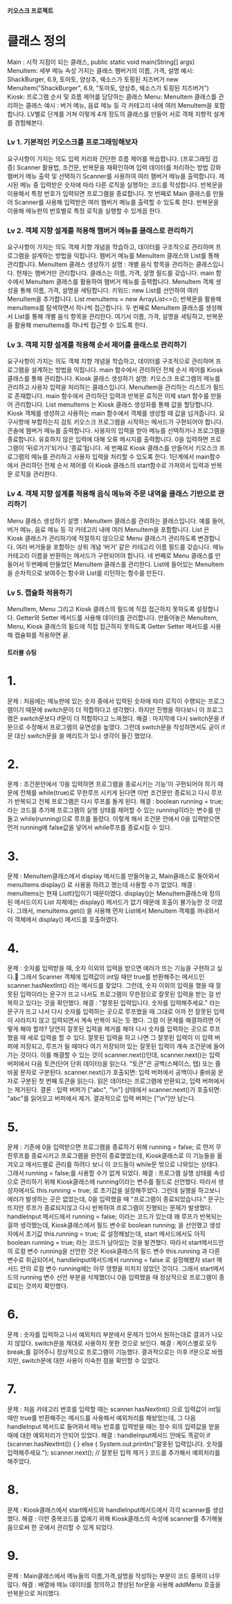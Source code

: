#### 키오스크 프로젝트
# 클래스 정의
Main : 시작 지점이 되는 클래스, public static void main(String[] args)
MenuItem: 세부 메뉴 속성 가지는 클래스
햄버거의 이름, 가격, 설명
예시: ShackBurger, 6.9, 토마토, 양상추, 쉑소스가 토핑된 치즈버거
new MenuItem("ShackBurger", 6.9, "토마토, 양상추, 쉑소스가 토핑된 치즈버거")
Kiosk: 프로그램 순서 및 흐름 제어를 담당하는 클래스
Menu: MenuItem 클래스를 관리하는 클래스
예시 : 버거 메뉴, 음료 메뉴 등 각 카테고리 내에 여러 MenuItem을 포함합니다.
LV별로 단계를 거쳐 이렇게 4개 정도의 클래스를 만들어 서로 객체 지향적 설계를 경험해본다.

### Lv 1. 기본적인 키오스크를 프로그래밍해보자
 요구사항이 가지는 의도
 입력 처리와 간단한 흐름 제어를 복습합니다. (프로그래밍 검증)
 Scanner 활용법, 조건문, 반복문을 재확인하며 입력 데이터를 처리하는 방법 강화
 햄버거 메뉴 출력 및 선택하기
 Scanner를 사용하여 여러 햄버거 메뉴를 출력합니다.
 제시된 메뉴 중 입력받은 숫자에 따라 다른 로직을 실행하는 코드를 작성합니다.
 반복문을 이용해서 특정 번호가 입력되면 프로그램을 종료합니다.
첫 번째로 Main 클래스를 만들어 Scanner를 사용해 입력받은 여러 햄버거 메뉴를 출력할 수 있도록 한다. 반복문을 이용해 메뉴판의 번호별로 특정 로직을 실행할 수 있게끔 한다.

### Lv 2. 객체 지향 설계를 적용해 햄버거 메뉴를 클래스로 관리하기
 요구사항이 가지는 의도
 객체 지향 개념을 학습하고, 데이터를 구조적으로 관리하며 프로그램을 설계하는 방법을 익힙니다.
 햄버거 메뉴를 MenuItem 클래스와 List를 통해 관리합니다.
 MenuItem 클래스 생성하기
 설명 : 개별 음식 항목을 관리하는 클래스입니다. 현재는 햄버거만 관리합니다.
 클래스는 이름, 가격, 설명 필드를 갖습니다.
 main 함수에서 MenuItem 클래스를 활용하여 햄버거 메뉴를 출력합니다.
 MenuItem 객체 생성을 통해 이름, 가격, 설명을 세팅합니다.
 키워드: new
 List를 선언하여 여러 MenuItem을 추가합니다.
 List<MenuItem> menuItems = new ArrayList<>();
 반복문을 활용해 menuItems를 탐색하면서 하나씩 접근합니다.
두 번째로 MenuItem 클래스를 생성해서 List를 통해 개별 음식 항목을 관리한다. 여기서 이름, 가격, 설명을 세팅하고, 반복문을 활용해 menuItems를 하나씩 접근할 수 있도록 한다.

### Lv 3. 객체 지향 설계를 적용해 순서 제어를 클래스로 관리하기
 요구사항이 가지는 의도
 객체 지향 개념을 학습하고, 데이터를 구조적으로 관리하며 프로그램을 설계하는 방법을 익힙니다.
 main 함수에서 관리하던 전체 순서 제어를 Kiosk 클래스를 통해 관리합니다.
 Kiosk 클래스 생성하기
 설명: 키오스크 프로그램의 메뉴를 관리하고 사용자 입력을 처리하는 클래스입니다.
 MenuItem을 관리하는 리스트가 필드로 존재합니다.
 main 함수에서 관리하던 입력과 반복문 로직은 이제 start 함수를 만들어 관리합니다.
 List<MenuItem> menuItems 는 Kiosk 클래스 생성자를 통해 값을 할당합니다.
 Kiosk 객체를 생성하고 사용하는 main 함수에서 객체를 생성할 때 값을 넘겨줍니다.
 요구사항에 부합하는지 검토
 키오스크 프로그램을 시작하는 메서드가 구현되어야 합니다.
 콘솔에 햄버거 메뉴를 출력합니다.
 사용자의 입력을 받아 메뉴를 선택하거나 프로그램을 종료합니다.
 유효하지 않은 입력에 대해 오류 메시지를 출력합니다.
 0을 입력하면 프로그램이 ‘뒤로가기’되거나 ‘종료’됩니다.
세 번째로 Kiosk 클래스를 만들어서 키오스크 프로그램의 메뉴를 관리하고 사용자 입력을 처리할 수 있도록 한다. 1단계에서 main함수에서 관리하던 전체 순서 제어를 이 Kiosk 클래스의 start함수로 가져와서 입력과 반복문 로직을 관리한다.

### Lv 4. 객체 지향 설계를 적용해 음식 메뉴와 주문 내역을 클래스 기반으로 관리하기
 Menu 클래스 생성하기
 설명 : MenuItem 클래스를 관리하는 클래스입니다.
예를 들어, 버거 메뉴, 음료 메뉴 등 각 카테고리 내에 여러 MenuItem을 포함합니다.
 List<MenuItem> 은 Kiosk 클래스가 관리하기에 적절하지 않으므로 Menu 클래스가 관리하도록 변경합니다.
 여러 버거들을 포함하는 상위 개념 ‘버거’ 같은 카테고리 이름 필드를 갖습니다.
 메뉴 카테고리 이름을 반환하는 메서드가 구현되어야 합니다.
네 번째로 Menu 클래스를 만들어서 두번째에 만들었던 MenuItem 클래스를 관리한다. List에 들어있는 MenuItem을 순차적으로 보여주는 함수와 List를 리턴하는 함수를 만든다.

### Lv 5. 캡슐화 적용하기
 MenuItem, Menu 그리고 Kiosk 클래스의 필드에 직접 접근하지 못하도록 설정합니다.
 Getter와 Setter 메서드를 사용해 데이터를 관리합니다.
만들어놓은 MenuItem, Menu, Kiosk 클래스의 필드에 직접 접근하지 못하도록 Getter Setter 메서드를 사용해 캡슐화를 적용하면 끝.


#### 트러블 슈팅
# 1.
문제 : 처음에는 메뉴판에 있는 숫자 중에서 입력된 숫자에 따라 로직이 수행되는 프로그램이기 때문에 switch문이 더 적합하다고 생각했다. 하지만 진행을 하다보니 이 프로그램은 switch문보다 if문이 더 적합하다고 느껴졌다.
해결 : 마지막에 다시 switch문을 if문으로 수정해서 프로그램의 유연성을 높였다. 그런데 switch문을 작성하면서도 굳이 if문 대신 switch문을 쓸 메리트가 있나 생각이 들긴 했었다.

# 2.
문제 : 조건문안에서 '0을 입력하면 프로그램을 종료시키는 기능'이 구현되어야 하기 때문에 전체를 while(true)로 무한루프 시키게 된다면 이번 조건문만 종료되고 다시 루프가 반복되고 전체 프로그램은 다시 루프를 돌게 된다.
해결 : boolean running = true; 라는 코드를 추가해 프로그램의 실행 상태를 제어할 수 있는 running이라는 변수를 만들고 while(running)으로 루프를 돌렸다.
      이렇게 해서 조건문 안에서 0을 입력받으면 먼저 running에 false값을 넣어서 while루프를 종료시킬 수 있다.

# 3.
문제 : MenuItem클래스에서 display 메서드를 만들어놓고, Main클래스로 돌아와서 menuItems.display() 로 사용을 하려고 했는데 사용할 수가 없었다.
해결 : menuItems는 현재 List타입이기 때문이였다. display()는 MenuItem클래스에 정의된 메서드이지 List 자체에는 display() 메서드가 없기 때문에 호출이 불가능한 것 이였다.
      그래서, menuItems.get(i) 을 사용해 먼저 List에서 MenuItem 객체를 꺼내와서 이 객체에서 display() 메서드를 호출하였다.

# 4.
문제 : 숫자를 입력받을 때, 숫자 이외의 입력을 받으면 에러가 뜨는 기능을 구현하고 싶다. 그래서 Scanner 객체에 입력값이 int일 때만 true를 반환해주는 메서드인 scanner.hasNextInt() 라는 메서드를 찾았다.
      그런데, 숫자 이외의 입력을 했을 때 잘못된 입력이라는 문구가 뜨고 나서도 프로그램이 무한정으로 잘못된 입력을 받는 걸 반복하고 있다는 것을 확인했다.
해결 : "잘못된 입력입니다. 숫자를 입력해주세요." 라는 문구가 뜨고 나서 다시 숫자를 입력하는 곳으로 루프했을 때 그대로 아까 전 잘못된 입력이 사라지지 않고 입력되면서 계속 반복이 되는 듯 했다.
      그럼 이 문제를 해결하려면 어떻게 해야 할까? 당연히 잘못된 입력을 제거를 해야 다시 숫자를 입력하는 곳으로 루프했을 때 새로 입력을 할 수 있다.
      잘못된 입력을 하고 나면 그 잘못된 입력이 이 입력 버퍼에 저장되고, 루프가 될 때마다 여기 저장되어 있는 잘못된 입력이 계속 조건문에 들어가는 것이다.
        이를 해결할 수 있는 것이 scanner.next()인데, scanner.next()는 입력 버퍼에서 다음 토큰(단어 단위 데이터)을 읽는다. "토큰"은 공백(스페이스, 탭) 또는 줄바꿈 문자로 구분된다.
      scanner.next()가 호출되면:
      입력 버퍼에서 공백이나 줄바꿈 문자로 구분된 첫 번째 토큰을 읽는다.
      읽은 데이터는 프로그램에 반환되고, 입력 버퍼에서는 제거된다.
      결론 :
        입력 버퍼가 ["abc", "\n"] 상태에서 scanner.next()가 호출되면:
        "abc"를 읽어오고 버퍼에서 제거.
        결과적으로 입력 버퍼는 ["\n"]만 남는다.
  
# 5.
문제 : 기존에 0을 입력받으면 프로그램을 종료하기 위해 running = false; 로 먼저 무한루프를 종료시키고 프로그램을 완전히 종료했었는데, 
      Kiosk클래스로 이 기능들을 옮겨오고 메서드별로 관리를 하려다 보니 이 코드들이 while문 밖으로 나와있는 상태다. 그래서 running = false;를 사용할 수가 없게 되었다.
해결 : 프로그램 실행 상태를 속성으로 관리하기 위해 Kiosk클래스에 running이라는 변수를 필드로 선언했다. 따라서 생성자에서도 this.running = true; 로 초기값을 설정해주었다.
그런데 실행을 하고보니 에러가 발생하는 곳은 없었는데, 0을 입력했을 때 "프로그램이 종료되었습니다." 문구는 뜨지만 루프가 종료되지않고 다시 반복하여 프로그램이 진행되는 문제가 발생했다. 
handleInput 메서드에서 running = false; 이라는 코드가 있는데 왜 루프가 반복되는걸까 생각했는데, Kiosk클래스에서 필드 변수로 boolean running; 을 선언했고 생성자에서 초기값 this.running = true; 로 설정해놨는데, 
start 메서드에서도 아직 boolean running = true; 라는 코드가 남아있는 것을 발견했다. 따라서 start메서드안의 로컬 변수 running을 선언한 것은 Kiosk클래스의 필드 변수 this.running 과 다른 변수로 취급되어서, 
handleInput메서드에서 running = false 로 설정해봤자 start 메서드 안의 로컬 변수 running에는 아무 영향을 미치지 않았던 것이다.
그래서 start메서드의 running 변수 선언 부분을 삭제했더니 0을 입력했을 때 정상적으로 프로그램이 종료되는 것까지 확인했다.

# 6.
문제 : 숫자를 입력하고 나서 예외처리 부분에서 문제가 있어서 원하는대로 결과가 나오지 않았다. switch문을 제대로 사용하지 못한 것으로 보인다.
해결 : 케이스별로 모두 break;를 걸어주니 정상적으로 프로그램이 기능했다. 결과적으로는 이후 if문으로 바꿨지만, switch문에 대한 사용이 미숙한 점을 확인할 수 있었다.

# 7.
문제 : 처음 카테고리 번호를 입력할 때는 scanner.hasNextInt() 으로 입력값이 int일 때만 true를 반환해주는 메서드를 사용해서 예외처리를 해놨었는데, 
      그 다음 handleInput 메서드로 들어와서 메뉴 번호를 입력받을 때는 정수 외의 입력값을 받을 때에 대한 예외처리가 안되어 있었다.
해결 : handleInput메서드 안에도 똑같이 
if (scanner.hasNextInt()) {
} else {
	System.out.println("잘못된 입력입니다. 숫자를 입력해주세요.");
  scanner.next(); // 잘못된 입력 제거
}
코드를 추가해서 예외처리를 해주었다.

# 8.
문제 : Kiosk클래스에서 start메서드와 handleInput메서드에서 각각 scanner를 생성했다.
해결 : 이런 중복코드를 없애기 위해 Kiosk클래스의 속성에 scanner를 추가해놓음으로써 한 곳에서 관리할 수 있게 되었다.

# 9.
문제 : Main클래스에서 메뉴들의 이름,가격,설명을 작성하는 부분이 코드 중복이 너무 많다.
해결 : 배열에 메뉴 데이터를 정의하고 향상된 for문을 사용해 addMenu 호출을 반복문으로 처리했다.
